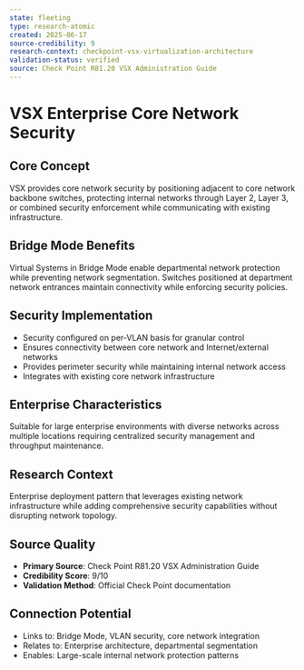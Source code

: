 ```yaml
---
state: fleeting
type: research-atomic
created: 2025-06-17
source-credibility: 9
research-context: checkpoint-vsx-virtualization-architecture
validation-status: verified
source: Check Point R81.20 VSX Administration Guide
---
```


# VSX Enterprise Core Network Security

## Core Concept
VSX provides core network security by positioning adjacent to core network backbone switches, protecting internal networks through Layer 2, Layer 3, or combined security enforcement while communicating with existing infrastructure.

## Bridge Mode Benefits
Virtual Systems in Bridge Mode enable departmental network protection while preventing network segmentation. Switches positioned at department network entrances maintain connectivity while enforcing security policies.

## Security Implementation
- Security configured on per-VLAN basis for granular control
- Ensures connectivity between core network and Internet/external networks
- Provides perimeter security while maintaining internal network access
- Integrates with existing core network infrastructure

## Enterprise Characteristics
Suitable for large enterprise environments with diverse networks across multiple locations requiring centralized security management and throughput maintenance.

## Research Context
Enterprise deployment pattern that leverages existing network infrastructure while adding comprehensive security capabilities without disrupting network topology.

## Source Quality
- **Primary Source**: Check Point R81.20 VSX Administration Guide
- **Credibility Score**: 9/10
- **Validation Method**: Official Check Point documentation

## Connection Potential
- Links to: Bridge Mode, VLAN security, core network integration
- Relates to: Enterprise architecture, departmental segmentation
- Enables: Large-scale internal network protection patterns